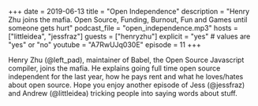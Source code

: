 +++
date = 2019-06-13
title = "Open Independence"
description = "Henry Zhu joins the mafia. Open Source, Funding, Burnout, Fun and Games until someone gets hurt"
podcast_file = "open_independence.mp3"
hosts = ["littleidea", "jessfraz"]
guests = ["henryzhu"]
explicit = "yes" # values are "yes" or "no"
youtube = "A7RwUJq030E"
episode = 11
+++

Henry Zhu (@left_pad), maintainer of Babel, the Open Source Javascript compiler, joins the mafia. He explains going full time open source independent for the last year, how he pays rent and what he loves/hates about open source. Hope you enjoy another episode of Jess (@jessfraz) and Andrew (@littleidea) tricking people into saying words about stuff.

